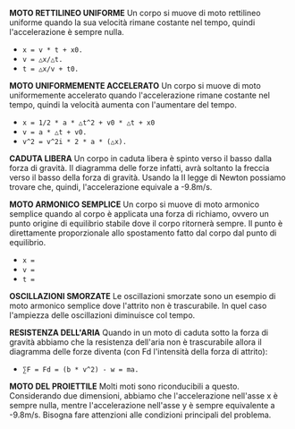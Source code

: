 **MOTO RETTILINEO UNIFORME**
Un corpo si muove di moto rettilineo uniforme quando la sua velocità rimane costante nel tempo, quindi l'accelerazione è sempre nulla.
- `x = v * t + x0.`
- `v = △x/△t.` 
- `t = △x/v + t0.`

**MOTO UNIFORMEMENTE ACCELERATO**
Un corpo si muove di moto uniformemente accelerato quando l'accelerazione rimane costante nel tempo, quindi la velocità aumenta con l'aumentare del tempo.
- `x = 1/2 * a * △t^2 + v0 * △t + x0`
- `v = a * △t + v0.`
- `v^2 = v^2i * 2 * a * (△x).`

**CADUTA LIBERA**
Un corpo in caduta libera è spinto verso il basso dalla forza di gravità. Il diagramma delle forze infatti, avrà soltanto la freccia verso il basso della forza di gravità. Usando la II legge di Newton possiamo trovare che, quindi, l'accelerazione equivale a -9.8m/s.

**MOTO ARMONICO SEMPLICE**
Un corpo si muove di moto armonico semplice quando al corpo è applicata una forza di richiamo, ovvero un punto origine di equilibrio stabile dove il corpo ritornerà sempre. Il punto è direttamente
proporzionale allo spostamento fatto dal corpo dal punto di equilibrio.
- `x = `
- `v = `
- `t = `

**OSCILLAZIONI SMORZATE**
Le oscillazioni smorzate sono un esempio di moto armonico semplice dove l'attrito non è trascurabile. In quel caso l'ampiezza delle oscillazioni diminuisce col tempo.

**RESISTENZA DELL'ARIA**
Quando in un moto di caduta sotto la forza di gravità abbiamo che la resistenza dell'aria non è trascurabile allora il diagramma delle forze diventa (con Fd l'intensità della forza di attrito):
- `∑F = Fd = (b * v^2) - w = ma.`

**MOTO DEL PROIETTILE**
Molti moti sono riconducibili a questo. Considerando due dimensioni, abbiamo che l'accelerazione nell'asse x è sempre nulla, mentre l'accelerazione nell'asse y è sempre equivalente a -9.8m/s. Bisogna fare attenzioni alle condizioni principali del problema.